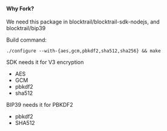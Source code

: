 #### Why Fork?

We need this package in blocktrail/blocktrail-sdk-nodejs, and blocktrail/bip39

Build command:

    ./configure --with-{aes,gcm,pbkdf2,sha512,sha256} && make

SDK needs it for V3 encryption
 - AES
 - GCM
 - pbkdf2
 - sha512

BIP39 needs it for PBKDF2
 - pbkdf2
 - SHA512
